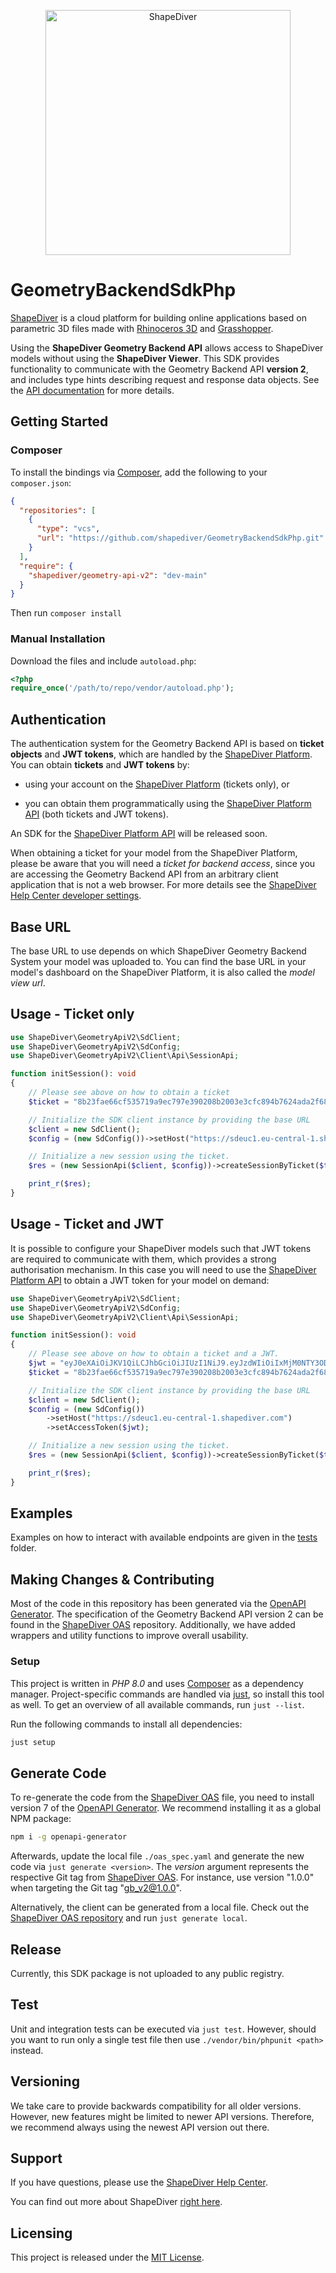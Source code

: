 <p align="center">
  <a href="https://www.shapediver.com/">
    <img src="https://sduse1-assets.shapediver.com/production/assets/img/navbar_logo.png" alt="ShapeDiver" width="392" />
  </a>
</p>

# GeometryBackendSdkPhp

[ShapeDiver](https://www.shapediver.com/) is a cloud platform for building online applications
based on parametric 3D files made with [Rhinoceros 3D](https://www.rhino3d.com/) and
[Grasshopper](https://www.grasshopper3d.com/).

Using the **ShapeDiver Geometry Backend API** allows access to ShapeDiver models without using the
**ShapeDiver Viewer**. This SDK provides functionality to communicate with the Geometry Backend API
**version 2**, and includes type hints describing request and response data objects. See the
[API documentation](https://sdeuc1.eu-central-1.shapediver.com/api/v2/docs/) for more details.

## Getting Started

### Composer

To install the bindings via [Composer](https://getcomposer.org/), add the following to your `composer.json`:

```json
{
  "repositories": [
    {
      "type": "vcs",
      "url": "https://github.com/shapediver/GeometryBackendSdkPhp.git"
    }
  ],
  "require": {
    "shapediver/geometry-api-v2": "dev-main"
  }
}
```

Then run `composer install`

### Manual Installation

Download the files and include `autoload.php`:

```php
<?php
require_once('/path/to/repo/vendor/autoload.php');
```

## Authentication

The authentication system for the Geometry Backend API is based on **ticket objects** and **JWT
tokens**, which are handled by the [ShapeDiver Platform](https://www.shapediver.com/app/). You can
obtain **tickets** and **JWT tokens** by:

- using your account on the [ShapeDiver Platform](https://www.shapediver.com/app/) (tickets only),
  or

- you can obtain them programmatically using the [ShapeDiver Platform API](https://app.shapediver.com/api/documentation) (both tickets and JWT tokens).

An SDK for the [ShapeDiver Platform API](https://app.shapediver.com/api/documentation) will be
released soon.

When obtaining a ticket for your model from the ShapeDiver Platform, please be aware that you will
need a _ticket for backend access_, since you are accessing the Geometry Backend API from an
arbitrary client application that is not a web browser. For more details see the [ShapeDiver
Help Center developer settings](https://help.shapediver.com/doc/developers-settings).

## Base URL

The base URL to use depends on which ShapeDiver Geometry Backend System your model was uploaded to.
You can find the base URL in your model's dashboard on the ShapeDiver Platform, it is also called
the _model view url_.

## Usage - Ticket only

```php
use ShapeDiver\GeometryApiV2\SdClient;
use ShapeDiver\GeometryApiV2\SdConfig;
use ShapeDiver\GeometryApiV2\Client\Api\SessionApi;

function initSession(): void
{
    // Please see above on how to obtain a ticket
    $ticket = "8b23fae66cf535719a9ec797e390208b2003e3cfc894b7624ada2f6894515f8836a4-66303337623538322d34386";

    // Initialize the SDK client instance by providing the base URL
    $client = new SdClient();
    $config = (new SdConfig())->setHost("https://sdeuc1.eu-central-1.shapediver.com");

    // Initialize a new session using the ticket.
    $res = (new SessionApi($client, $config))->createSessionByTicket($ticket);

    print_r($res);
}

```

## Usage - Ticket and JWT

It is possible to configure your ShapeDiver models such that JWT tokens are required to communicate
with them, which provides a strong authorisation mechanism. In this case you will need to use the
[ShapeDiver Platform API](https://app.shapediver.com/api/documentation) to obtain a JWT token for
your model on demand:

```php
use ShapeDiver\GeometryApiV2\SdClient;
use ShapeDiver\GeometryApiV2\SdConfig;
use ShapeDiver\GeometryApiV2\Client\Api\SessionApi;

function initSession(): void
{
    // Please see above on how to obtain a ticket and a JWT.
    $jwt = "eyJ0eXAiOiJKV1QiLCJhbGciOiJIUzI1NiJ9.eyJzdWIiOiIxMjM0NTY3ODkwIiwibmFtZSI6Ikp1c3QgYSB0ZXN0IiwiaWF0IjoxNjE4OTExMjcxLCJleHAiOjE2MTg5MTQ4OTcsImp0aSI6IjYzMjA3ODE3LWJiNWQtNDY3Zi04NzRkLWM4N2EyYzAxYmZlZCJ9.S5Ps_Fx5p6aJxdBOJMBKgpf2SIlp--6kkIZU55tiqEg";
    $ticket = "8b23fae66cf535719a9ec797e390208b2003e3cfc894b7624ada2f6894515f8836a4-66303337623538322d34386";

    // Initialize the SDK client instance by providing the base URL
    $client = new SdClient();
    $config = (new SdConfig())
        ->setHost("https://sdeuc1.eu-central-1.shapediver.com")
        ->setAccessToken($jwt);

    // Initialize a new session using the ticket.
    $res = (new SessionApi($client, $config))->createSessionByTicket($ticket);

    print_r($res);
}
```

## Examples

Examples on how to interact with available endpoints are given in the
[tests](https://github.com/shapediver/GeometryBackendSdkPhp/tree/main/test) folder.

## Making Changes & Contributing

Most of the code in this repository has been generated via the
[OpenAPI Generator](https://github.com/OpenAPITools/openapi-generator). The specification of the
Geometry Backend API version 2 can be found in the
[ShapeDiver
OAS](https://github.com/shapediver/OpenApiSpecifications/blob/main/geometry_backend_v2.yaml)
repository. Additionally, we have added wrappers and utility functions to improve overall
usability.

### Setup

This project is written in _PHP 8.0_ and uses [Composer](https://getcomposer.org/) as a dependency
manager. Project-specific commands are handled via [just](https://github.com/casey/just), so install this tool as well. To get an overview of all available commands, run `just --list`.

Run the following commands to install all dependencies:

```bash
just setup
```

## Generate Code

To re-generate the code from the
[ShapeDiver
OAS](https://github.com/shapediver/OpenApiSpecifications/blob/main/geometry_backend_v2.yaml)
file, you need to install version 7 of the
[OpenAPI
Generator](https://github.com/OpenAPITools/openapi-generator?tab=readme-ov-file#1---installation).
We recommend installing it as a global NPM package:

```bash
npm i -g openapi-generator
```

Afterwards, update the local file `./oas_spec.yaml` and generate the new code via
`just generate <version>`. The _version_ argument represents the respective Git tag from
[ShapeDiver OAS](https://github.com/shapediver/OpenApiSpecifications/tags). For instance, use
version "1.0.0" when targeting the Git tag "gb_v2@1.0.0".

Alternatively, the client can be generated from a local file. Check out the [ShapeDiver OAS
repository](https://github.com/shapediver/OpenApiSpecifications) and run `just generate local`.

## Release

Currently, this SDK package is not uploaded to any public registry.

## Test

Unit and integration tests can be executed via `just test`. However, should you want to run only a
single test file then use `./vendor/bin/phpunit <path>` instead.

## Versioning

We take care to provide backwards compatibility for all older versions.
However, new features might be limited to newer API versions.
Therefore, we recommend always using the newest API version out there.

## Support

If you have questions, please use the [ShapeDiver Help Center](https://help.shapediver.com/).

You can find out more about ShapeDiver [right here](https://www.shapediver.com/).

## Licensing

This project is released under the [MIT
License](https://github.com/shapediver/GeometryBackendSdkPhp/blob/main/LICENSE).
